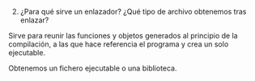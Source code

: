 2. ¿Para qué sirve un enlazador? ¿Qué tipo de archivo obtenemos tras enlazar?

Sirve para reunir las funciones y objetos generados al principio de la compilación, a las que hace referencia el programa y crea un solo ejecutable.

Obtenemos un fichero ejecutable o una biblioteca.
